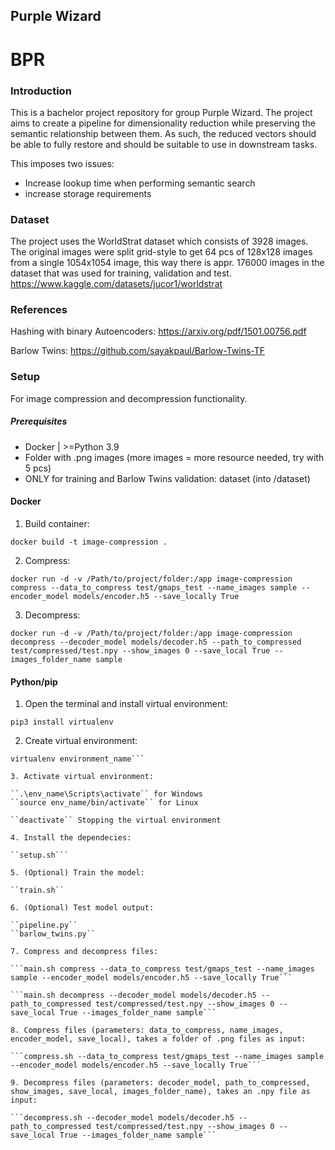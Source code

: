 ## Purple Wizard

# BPR

### Introduction

This is a bachelor project repository for group Purple Wizard. The project aims to create a pipeline for dimensionality reduction while preserving the semantic relationship between them. As such, the reduced vectors should be able to fully restore and should be suitable to use in downstream tasks.

This imposes two issues:

* Increase lookup time when performing semantic search
* increase storage requirements

### Dataset
The project uses the WorldStrat dataset which consists of 3928 images. The original images were split grid-style to get 64 pcs of 128x128 images from a single 1054x1054 image, this way there is appr. 176000 images in the dataset that was used for training, validation and test. https://www.kaggle.com/datasets/jucor1/worldstrat

### References

Hashing with binary Autoencoders: https://arxiv.org/pdf/1501.00756.pdf

Barlow Twins: https://github.com/sayakpaul/Barlow-Twins-TF

### Setup

For image compression and decompression functionality.

##### Prerequisites

- Docker | >=Python 3.9
- Folder with .png images (more images = more resource needed, try with 5 pcs)
- ONLY for training and Barlow Twins validation: dataset (into /dataset)

#### Docker

1. Build container:

``docker build -t image-compression .``

2. Compress:

```docker run -d -v /Path/to/project/folder:/app image-compression compress --data_to_compress test/gmaps_test --name_images sample --encoder_model models/encoder.h5 --save_locally True```

3. Decompress:

```docker run -d -v /Path/to/project/folder:/app image-compression decompress --decoder_model models/decoder.h5 --path_to_compressed test/compressed/test.npy --show_images 0 --save_local True --images_folder_name sample```

#### Python/pip

1. Open the terminal and install virtual environment:

``pip3 install virtualenv``

2. Create virtual environment:

```cd path\to\your\project
virtualenv environment_name```

3. Activate virtual environment:

``.\env_name\Scripts\activate`` for Windows
``source env_name/bin/activate`` for Linux

``deactivate`` Stopping the virtual environment

4. Install the dependecies:

``setup.sh```

5. (Optional) Train the model:

``train.sh``

6. (Optional) Test model output:

``pipeline.py``
``barlow_twins.py``

7. Compress and decompress files:

```main.sh compress --data_to_compress test/gmaps_test --name_images sample --encoder_model models/encoder.h5 --save_locally True```

```main.sh decompress --decoder_model models/decoder.h5 --path_to_compressed test/compressed/test.npy --show_images 0 --save_local True --images_folder_name sample```

8. Compress files (parameters: data_to_compress, name_images, encoder_model, save_local), takes a folder of .png files as input:

```compress.sh --data_to_compress test/gmaps_test --name_images sample --encoder_model models/encoder.h5 --save_locally True```

9. Decompress files (parameters: decoder_model, path_to_compressed, show_images, save_local, images_folder_name), takes an .npy file as input:

```decompress.sh --decoder_model models/decoder.h5 --path_to_compressed test/compressed/test.npy --show_images 0 --save_local True --images_folder_name sample```

